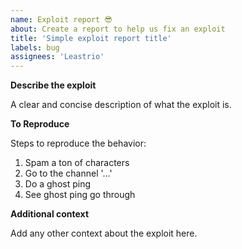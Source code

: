 ```yaml
---
name: Exploit report 😎
about: Create a report to help us fix an exploit
title: 'Simple exploit report title'
labels: bug
assignees: 'Leastrio'
---
```


**Describe the exploit**

A clear and concise description of what the exploit is.

**To Reproduce**

Steps to reproduce the behavior:
1. Spam a ton of characters
2. Go to the channel '...'
3. Do a ghost ping
4. See ghost ping go through


**Additional context**

Add any other context about the exploit here.
